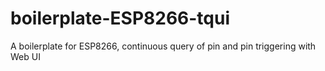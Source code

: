 # boilerplate-ESP8266-tqui
A boilerplate for ESP8266, continuous query of pin and pin triggering with Web UI
